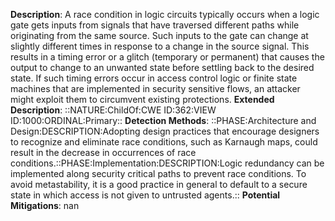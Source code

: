 **Description**: A race condition in logic circuits typically occurs when a logic gate gets inputs from signals that have traversed different paths while originating from the same source. Such inputs to the gate can change at slightly different times in response to a change in the source signal. This results in a timing error or a glitch (temporary or permanent) that causes the output to change to an unwanted state before settling back to the desired state. If such timing errors occur in access control logic or finite state machines that are implemented in security sensitive flows, an attacker might exploit them to circumvent existing protections.
**Extended Description**: ::NATURE:ChildOf:CWE ID:362:VIEW ID:1000:ORDINAL:Primary::
**Detection Methods**: ::PHASE:Architecture and Design:DESCRIPTION:Adopting design practices that encourage designers to recognize and eliminate race conditions, such as Karnaugh maps, could result in the decrease in occurrences of race conditions.::PHASE:Implementation:DESCRIPTION:Logic redundancy can be implemented along security critical paths to prevent race conditions. To avoid metastability, it is a good practice in general to default to a secure state in which access is not given to untrusted agents.::
**Potential Mitigations**: nan